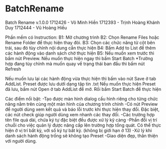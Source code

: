 # BatchRename
Batch Rename v.1.0.0
1712426 - Võ Minh Hiền
1712393 - Trịnh Hoàng Khánh Duy
1712444 - Vũ Hoàng Hiếu

Phần mềm có 
Instruction: 
B1: Mở chương trình
B2: Chọn Rename Files hoặc Rename Folder để thực hiện thay đỏi.
B3: Chọn các chức năng từ cột bên trái, sau đó tùy chỉnh nội dung cần thực hiện
B4: Bấm Add to List để thêm các hành động vào danh sách chờ thực hiện
B5: Nếu muốn xem trước thì bấm nút Preview. Nếu muốn thực hiện ngay thì bấm Start Batch
*Trường hợp đang tùy chỉnh mà muốn quay về trạng thái ban đầu thì bấm nút Refresh

Nếu muốn lưu lại các hành động vừa thực hiện thì bấm vào nút Save ở tab AddList. Preset được lưu dưới dạng tập tin .txt
Nếu muốn thực hiện Preset đã lưu, bấm nút Open ở tab AddList để mở. Rồi bấm Start Batch để thực hiện


Các điểm nổi bật:
-Tạo được màn hình dialog cấu hình riêng cho từng chức năng nằm trên cùng một màn hình của chương trình chính
-Có nút Preview để người dùng xem kết quả và báo lỗi trước khi thực hiện thay đổi. Đặc biệt, các nút check giúp người dùng xem nhanh các thay đổi.
-Các trường hợp tên file quá dài, chứa ký tự đặc biệt đều được xử lý kỹ càng
-Phần đổi vị trí chuỗi cho việc quản lý được nâng cấp lên trường hợp tổng quát. Có thể thực hiện ở vị trí bất kỳ, với số ký tự bất kỳ. (không bị giới hạn ở 13)
-Xử lý khi danh sách hành động trống sẽ không tạo Preset
-Giao diện đẹp, thân thiện với người dùng.